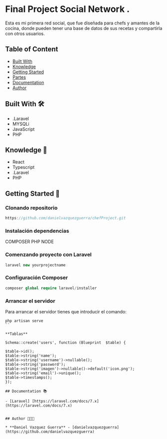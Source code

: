 # Final Project Social Network .

Esta es mi primera red social, que fue diseñada para chefs y amantes de la cocina, donde pueden tener una base de datos de sus recetas y compartirla con otros usuarios. 

## Table of Content

- [Built With](##-Built-With)
- [Knowledge](##-Knowledge)
- [Getting Started](##-Getting-Started)
- [Partes](##-Partes)
- [Documentation](##-Documentation)
- [Author](##-Author)

## Built With 🛠️

* .Laravel
* MYSQLi
* JavaScript
* PHP

## Knowledge 🧠 

* React
* Typescript
* .Laravel
* PHP

## Getting Started 🚀 


### Clonando repositorio

```js
https://github.com/danielvazquezguerra/chefProject.git
```


### Instalación dependencias



COMPOSER
PHP
NODE

### Comenzando proyecto con Laravel

```php
laravel new yourprojectname
```
### Configuración Composer

```php
composer global require laravel/installer
```

### Arrancar el servidor

Para arrancar el servidor tienes que introducir el comando:

```
php artisan serve
``

**Tablas**

Schema::create('users', function (Blueprint  $table) {

$table->id(); 
$table->string('name'); 
$table->string('username')->nullable();
$table->string('password');
$table->string('imagen')->nullable()->default('icon.png');
$table->string('email')->unique();
$table->timestamps();
});

## Documentation 📚 

- [Laravel] [https://laravel.com/docs/7.x](https://laravel.com/docs/7.x)


## Author 👨🏼‍💻 

* **Daniel Vazquez Guerra** - [danielvazquezguerra](https://github.com/danielvazquezguerra)






